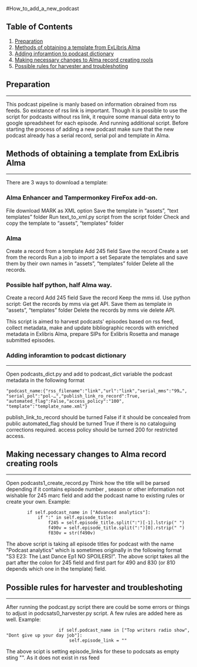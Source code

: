 #How_to_add_a_new_podcast
## Table of Contents
1. [Preparation](#preparation)
2. [Methods of obtaining a template from ExLibris Alma](#methods-of-obtaining-a-template-from-exLibris-alma)
3. [Adding inforamtion to podcast dictionary](#adding-inforamtion-to-podcast-dictionary)
4. [Making necessary changes to Alma record creating rools](#making-necessary-changes-to-alma-record-creating-rools)
5. [Possible rules for harvester and troubleshoting](#possible-rules-for-harvester-and-troubleshoting)

## Preparation
***
This podcast pipeline is manly based on information obrained from rss feeds. So existance of rss link is important. Though it is possible to use the script for podcasts without rss link, it require some manual data entry to google spreadsheet for each episode. And running additional script.
Before starting the process of adding a new podcast make sure that the new podcast already has a serial record, serial pol and template in Alma.
## Methods of obtaining a template from ExLibris Alma
***
There are 3 ways to download a template:
### Alma Enhancer and Tampermonkey FireFox add-on.
File download MARK as XML option 
Save the template in “assets”, “text templates” folder 
Run   text_to_xml.py script from the script folder
Check and copy the template to “assets”, “templates” folder
### Alma 
Create a record from a template
Add 245 field
Save the record
Create a set from the records
Run a job to import a set
Separate the templates and save them by their own names in “assets”, “templates” folder
Delete all the records.
### Possible half python, half Alma  way.
Create a record
Add 245 field
Save the record
Keep the mms id.
Use python script:
Get the records by mms via get API.
Save them as template in “assets”, “templates” folder
Delete the records by mms vie delete API.

This script is aimed to harvest podcasts' episodes based on rss feed, collect metadata, make and  update bibliographic records with enriched metadata in Exlibris Alma, prepare SIPs for Exlibris Rosetta and manage submitted episodes.
### Adding inforamtion to podcast dictionary
***
Open podcasts_dict.py  and add to podcast_dict variable the podcast metadata in the following format
```
"podcast_name:{"rss_filename":"link","url":"link","serial_mms":"99…", "serial_pol":"pol-…","publish_link_ro_record":True, "automated_flag":False,"access_policy":"100", "template":"template_name.xml"}
```
publish_link_to_record  should be turned False  if it should be concealed from public
automated_flag should be turned True if there is no cataloguing corrections required.
access policy should be turned 200 for restricted access.

## Making necessary changes to Alma record creating rools
***
Open podcasts1_create_record.py
Think how the title will be parsed depending if it contains episode number , season or other information not wishable for 245 marc field and add the podcast name to
existing rules or create your own.
Example:
```
		if self.podcast_name in ["Advanced analytics"]:
			if ":" in self.episode_title:
				f245 = self.episode_title.split(":")[-1].lstrip(" ")
				f490v = self.episode_title.split(":")[0].rstrip(" ")
				f830v = str(f490v)
```
The above script is taking all episode titles for podcast with the name "Podcast analytics" which is sometimes originally in the following format
"S3 E23: The Last Dance Ep1 NO SPOILERS!". The above script takes all the part after the colon for 245 field and first part for 490 and 830 (or 810 depends which one in the template) field.

## Possible rules for harvester and troubleshoting
***
After running the podcast.py script there are could be some errors or things to adjust in podcsats0_harvester.py script. 
A few rules are added here as well.
Example:
```
					if self.podcast_name in ["Top writers radio show", "Dont give up your day job"]:
						self.episode_link = ""
```
The above scipt is setting episode_links for these to podcsats as empty sting "". As it does not exist in rss feed
